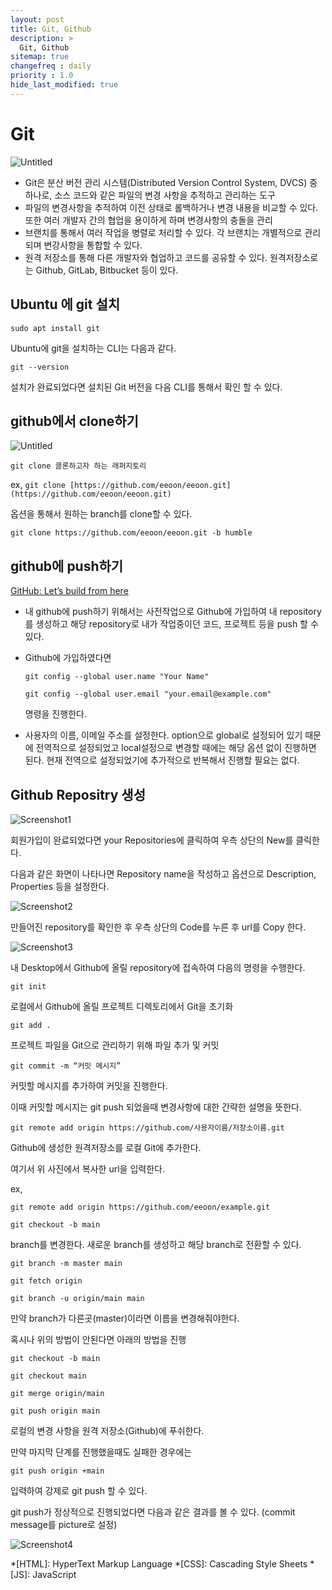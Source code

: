 ```yaml
---
layout: post
title: Git, Github
description: >
  Git, Github
sitemap: true
changefreq : daily
priority : 1.0
hide_last_modified: true
---
```


# Git

![Untitled](https://raw.githubusercontent.com/eeoon/eeoon.github.io/main/DevOps/images/git/image.png)

- Git은 분산 버전 관리 시스템(Distributed Version Control System, DVCS) 중 하나로, 소스 코드와 같은 파일의 변경 사항을  추적하고 관리하는 도구
- 파일의 변경사항을 추적하여 이전 상태로 롤백하거나 변경 내용을 비교할 수 있다. 또한 여러 개발자 간의 협업을 용이하게 하며 변경사항의 충돌을 관리
- 브랜치를 통해서 여러 작업을 병렬로 처리할 수 있다. 각 브랜치는 개별적으로 관리되며 변강사항을 통합할 수 있다.
- 원격 저장소를 통해 다른 개발자와 협업하고 코드를 공유할 수 있다. 원격저장소로는 Github, GitLab, Bitbucket 등이 있다.

## Ubuntu 에 git 설치

`sudo apt install git`

Ubuntu에 git을 설치하는 CLI는 다음과 같다.

`git --version`

설치가 완료되었다면 설치된 Git 버전을 다음 CLI를 통해서 확인 할 수 있다.

## github에서 clone하기

<p align="center">
</p>

![Untitled](https://raw.githubusercontent.com/eeoon/eeoon.github.io/main/DevOps/images/git/image2.png)




`git clone 클론하고자 하는 래퍼지토리`

ex, `git clone [https://github.com/eeoon/eeoon.git](https://github.com/eeoon/eeoon.git)`

옵션을 통해서 원하는 branch를 clone할 수 있다.

`git clone https://github.com/eeoon/eeoon.git -b humble` 

## github에 push하기

[GitHub: Let’s build from here](https://github.com/)

- 내 github에 push하기 위해서는 사전작업으로 Github에 가입하여 내 repository를 생성하고 해당 repository로 내가 작업중이던 코드, 프로젝트 등을 push 할 수 있다.

- Github에 가입하였다면
    
    `git config --global user.name "Your Name"`
    
    `git config --global user.email "your.email@example.com"`
    
    명령을 진행한다.
    

- 사용자의 이름, 이메일 주소를 설정한다. option으로 global로 설정되어 있기 때문에 전역적으로 설정되었고 local설정으로 변경할 때에는 해당 옵션 없이 진행하면 된다. 현재 전역으로 설정되었기에 추가적으로 반복해서 진행할 필요는 없다.

## Github Repositry 생성

![Screenshot1](https://raw.githubusercontent.com/eeoon/eeoon.github.io/main/DevOps/images/git/image3.png)

회원가입이 완료되었다면 your Repositories에 클릭하여 우측 상단의 New를 클릭한다.

다음과 같은 화면이 나타나면 Repository name을 작성하고 옵션으로 Description, Properties 등을 설정한다.

![Screenshot2](https://raw.githubusercontent.com/eeoon/eeoon.github.io/main/DevOps/images/git/image4.png)

 

만들어진 repository를 확인한 후 우측 상단의 Code를 누른 후 url를 Copy 한다.

![Screenshot3](https://raw.githubusercontent.com/eeoon/eeoon.github.io/main/DevOps/images/git/image5.png)

내 Desktop에서 Github에 올릴 repository에 접속하여 다음의 명령을 수행한다.

`git init`

로컬에서 Github에 올릴 프로젝트 디렉토리에서 Git을 초기화

`git add .`

프로젝트 파일을 Git으로 관리하기 위해 파일 추가 및 커밋

`git commit -m “커밋 메시지”`

커밋할 메시지를 추가하여 커밋을 진행한다.

이때 커밋할 메시지는 git push 되었을때 변경사항에 대한 간략한 설명을 뜻한다.

`git remote add origin https://github.com/사용자이름/저장소이름.git`

Github에 생성한 원격저장소를 로컬 Git에 추가한다.

여기서 위 사진에서 복사한 url을 입력한다.

ex, 

`git remote add origin https://github.com/eeoon/example.git`

`git checkout -b main`

branch를 변경한다. 새로운 branch를 생성하고 해당 branch로 전환할 수 있다. 

`git branch -m master main`

`git fetch origin`

`git branch -u origin/main main`

만약 branch가 다른곳(master)이라면 이름을 변경해줘야한다.

혹시나 위의 방법이 안된다면 아래의 방법을 진행

`git checkout -b main`

`git checkout main`

`git merge origin/main`

`git push origin main`

로컬의 변경 사항을 원격 저장소(Github)에 푸쉬한다.

만약 마지막 단계를 진행했을때도 실패한 경우에는

`git push origin +main` 

입력하여 강제로 git push 할 수 있다.

git push가 정상적으로 진행되었다면 다음과 같은 결과를 볼 수 있다. (commit message를 picture로 설정)

![Screenshot4](https://raw.githubusercontent.com/eeoon/eeoon.github.io/main/DevOps/images/git/image6.png)


*[HTML]: HyperText Markup Language
*[CSS]: Cascading Style Sheets
*[JS]: JavaScript
